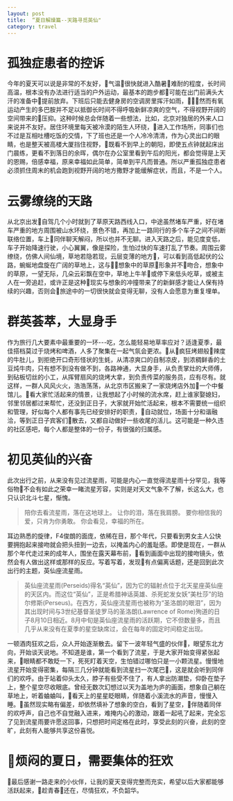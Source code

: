 ```yaml
---
layout: post
title:  “夏日解燥篇--天路寻觅英仙"
category: travel
---
```

# 孤独症患者的控诉
今年的夏天可以说是非常的不友好，气温很快就进入酷暑难耐的程度，长时间高温，根本没有办法进行适当的户外运动，最基本的跑步都可能在出门前满头大汗的准备中提前放弃。下班后只能去健身房的空调房里挥汗如雨，然而有氧运动产生的多巴胺并不足以抵御长时间不得呼吸新鲜凉爽的空气，不得视野开阔的空间带来的压抑。这种时候总会伴随着一些想法，比如，北京对独居的外来人口来说并不友好。居住环境里每天被冷漠的陌生人环绕，进入工作场所，同事们也不过是互相吐槽吃饭的交情，下了班也还是一个人冷冷清清，作为心灵出口的眼睛，也是整天被高楼大厦挡住视野，既看不到早上的朝阳，即使五点钟就起床出门晨练，更看不到落日的余晖，偶尔在办公室里看到午后的阳光，都会觉得是上天的恩赐，倍感幸福，原来幸福如此简单，简单到平凡而普通。所以严重孤独症患者必须抓住周末的机会跑到视野开阔的地方撒野才能缓解症状，而且，不是一个人。


# 云雾缭绕的天路

从北京出发自驾几个小时就到了草原天路西线入口，中途虽然堵车严重，好在堵车严重的地方周围被山水环绕，景色不错，再加上一路同行的多个车子之间不间断联络位置，车上同伴聊天解闷，所以也并不无聊。进入天路之后，能见度变低，车子开始降速行驶，小心翼翼，像是探险，生怕过快的车速打乱了节奏。周围云雾缭绕，仿佛人间仙境，草地若隐若现，云层变薄的地方，可以看到高低起伏的公路，蜿蜒地盘旋在广阔的草地上，这与想象中的草原形象并不吻合，想象中的草原，一望无际，几朵云彩飘在空中，草地上牛羊或停下来低头吃草，或被主人在一旁追赶，或许正是这种现实与想象的冲撞带来了的新鲜感才能让人保有持续的兴趣，否则会旅途中的一切很快就会变得无聊，没有人会愿意为重复埋单。

# 群英荟萃，大显身手

作为旅行几大要素中最重要的一环---吃，怎么能轻易地草率应对？适逢夏季，最佳搭档莫过于烧烤和啤酒，人多了聚集在一起气氛会更浓。从疯狂烤翅般辣度的牛肚儿，到拒绝开口奇形怪状的生蚝，从清凉爽口的自制凉皮，到浓稠鲜香的土豆炖牛肉，只有想不到没有做不到，各路神通，大显身手，从负责掌灶的大师傅，到砧板切丝的小工，从挥臂扇风的烧烤大拿，到负责传菜的服务员，应有尽有。就这样，一群人风风火火，浩浩荡荡，从北京市区搬来了一家烧烤店外加一个中餐馆儿。看大家忙活起来的情景，让我想起了小时候的流水席，赶上谁家娶媳妇，邻里邻居都过来帮忙，还没到正日子，大家就开始忙活起来，根本不需要统一组织和管理，好似每个人都有事先已经安排好的职责，自动就位，场面十分和谐融洽，等到正日子宾客们散去，又都自动做好一些收尾的活儿。这可能是一种久违的社区感吧，每个人都是整体的一份子，有很强的归属感。

# 初见英仙的兴奋

此次出行之前，从来没有见过流星雨，可能是内心一直觉得流星雨十分罕见，我等俗物不会有如此之荣幸一睹流星芳容，实则是对天文气象不了解，长这么大，也只认识北斗七星，惭愧。

> 陪你去看流星雨，落在这地球上。
> 让你的泪，落在我肩膀。
> 要你相信我的爱，只肯为你勇敢。
> 你会看见，幸福的所在。

耳边熟悉的旋律，F4俊朗的面庞，依稀在目，那个年代，只要看到男女主人公快要拥抱起来接吻就会把头扭到一边去，以掩盖内心的羞耻感。即使是现在，一群从那个年代走过来的成年人，围坐在露天幕布前，看到画面中出现的接吻镜头，依然会有人做出这样或那样的反应。写着写着，发现有点偏离话题，还是回到此次出行的主题，英仙座流星雨。

>英仙座流星雨(Perseids)得名“英仙”，因为它的辐射点位于北天星座英仙座的天区内。而这位“英仙”，正是希腊神话英雄、杀死蛇发女妖“美杜莎”的珀尔修斯(Perseus)。在西方，英仙座流星雨也被称为“圣洛朗的眼泪”，因为其出现时间与3世纪基督圣徒罗马的圣洛朗(Lawrence of Rome)殉道的日子8月10日相近。8月中旬是英仙座流星雨的活跃期，它不但数量多，而且几乎从来没有在夏季的星空缺席过，会在每年的固定时间稳定出现。



一顿酒肉狂欢之后，众人开始逐渐散去。留下一波年轻气盛的伙伴，眼望东北方向，开始谈天说地。不知道是谁，第一个看到了流星，于是大家开始变得紧张起来，眼睛都不敢眨一下，死死盯着天空，生怕错过哪怕只是一小颗流星。慢慢地流星开始变得密集，每隔三几分钟就能看到流星扫一次尾巴，这是就会听到同伴们的欢呼。由于站着仰头太久，脖子有些受不住了，有人拿出防潮垫，仰卧在垫子上，整个星空尽收眼底。曾经无数次幻想过以天为盖地为庐的画面，想象自己躺在草地上，听着蛐蛐叫，看天上的星星眨眼睛，伴随着小溪流水的声音，慢慢入睡。虽然现实略有偏差，却依然填补了想象的空白，看到了星空，伴随着同伴的欢呼声，自己也不自觉融入进来，难掩内心的激动，跟着一起吼了起来，完全忘了见到流星雨要许愿这回事，只想把时间定格在此时，享受此刻的兴奋，此刻的空旷，此刻有人能够共享这份喜悦。

# 烦闷的夏日，需要集体的狂欢
最后感谢一路走来的小伙伴，让我的夏天变得完整而充实，希望以后大家都能够活跃起来，趁青春还在，尽情狂欢，不负韶华。

